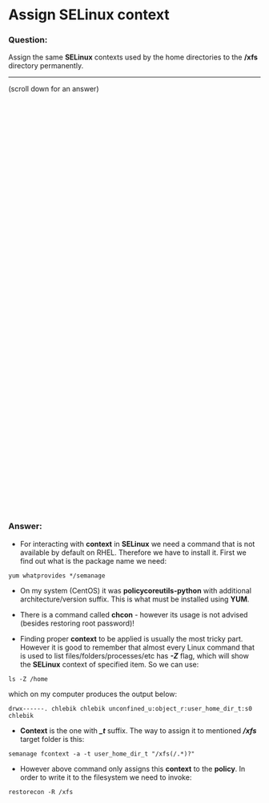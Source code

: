 # Assign SELinux context

### Question:
Assign the same **SELinux** contexts used by the home directories to the **/xfs** directory permanently.

***
(scroll down for an answer)

<br/><br/><br/><br/><br/><br/><br/><br/><br/><br/><br/><br/><br/><br/><br/><br/><br/><br/><br/><br/><br/><br/><br/><br/>
<br/><br/><br/><br/><br/><br/><br/><br/><br/><br/><br/><br/><br/><br/><br/><br/><br/><br/><br/><br/><br/><br/><br/><br/>

### Answer:

* For interacting with **context** in **SELinux** we need a command that is not available by default on RHEL. Therefore we have to install it. First we find out
what is the package name we need:

```
yum whatprovides */semanage
```

* On my system (CentOS) it was **policycoreutils-python** with additional architecture/version suffix. This is what must be installed using **YUM**.

* There is a command called **chcon** - however its usage is not advised (besides restoring root password)!

* Finding proper **context** to be applied is usually the most tricky part. However it is good to remember that almost every Linux command that is used to list files/folders/processes/etc
has ***-Z*** flag, which will show the **SELinux** context of specified item. So we can use:
 
```
ls -Z /home
```

which on my computer produces the output below:

```
drwx------. chlebik chlebik unconfined_u:object_r:user_home_dir_t:s0 chlebik
```

* **Context** is the one with ***_t*** suffix. The way to assign it to mentioned ***/xfs*** target folder is this:

```
semanage fcontext -a -t user_home_dir_t "/xfs(/.*)?"
```

* However above command only assigns this **context** to the **policy**. In order to write it to the filesystem we need to invoke:

```
restorecon -R /xfs
```